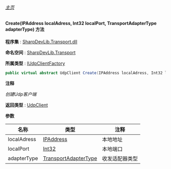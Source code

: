 ###### [主页](./Index.md "主页")

#### Create(IPAddress localAdress, Int32 localPort, TransportAdapterType adapterType) 方法

**程序集** : [SharpDevLib.Transport.dll](./SharpDevLib.Transport.assembly.md "SharpDevLib.Transport.dll")

**命名空间** : [SharpDevLib.Transport](./SharpDevLib.Transport.namespace.md "SharpDevLib.Transport")

**所属类型** : [IUdpClientFactory](./SharpDevLib.Transport.IUdpClientFactory.md "IUdpClientFactory")

``` csharp
public virtual abstract UdpClient Create(IPAddress localAdress, Int32 localPort, TransportAdapterType adapterType)
```

**注释**

*创建Udp客户端*



**返回类型** : [UdpClient](./SharpDevLib.Transport.UdpClient.md "UdpClient")


**参数**

|名称|类型|注释|
|---|---|---|
|localAdress|[IPAddress](https://learn.microsoft.com/en-us/dotnet/api/system.net.ipaddress "IPAddress")|本地地址|
|localPort|[Int32](https://learn.microsoft.com/en-us/dotnet/api/system.int32 "Int32")|本地端口|
|adapterType|[TransportAdapterType](./SharpDevLib.Transport.TransportAdapterType.md "TransportAdapterType")|收发适配器类型|


